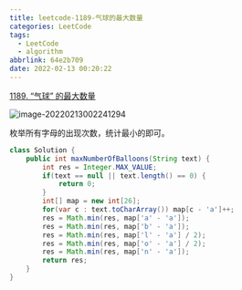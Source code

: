 ```yaml
---
title: leetcode-1189-气球的最大数量
categories: LeetCode
tags:
  - LeetCode
  - algorithm
abbrlink: 64e2b709
date: 2022-02-13 00:20:22
---
```


[1189. “气球” 的最大数量](https://leetcode-cn.com/problems/maximum-number-of-balloons/)

![image-20220213002241294](https://gitee.com/cao_ziqiang/img/raw/master/20220213002241.png)

枚举所有字母的出现次数，统计最小的即可。

```java
class Solution {
    public int maxNumberOfBalloons(String text) {
        int res = Integer.MAX_VALUE;
        if(text == null || text.length() == 0) {
            return 0;
        }
        int[] map = new int[26];
        for(var c : text.toCharArray()) map[c - 'a']++;
        res = Math.min(res, map['a' - 'a']);
        res = Math.min(res, map['b' - 'a']);
        res = Math.min(res, map['l' - 'a'] / 2);
        res = Math.min(res, map['o' - 'a'] / 2);
        res = Math.min(res, map['n' - 'a']);
        return res;
    }
}
```

